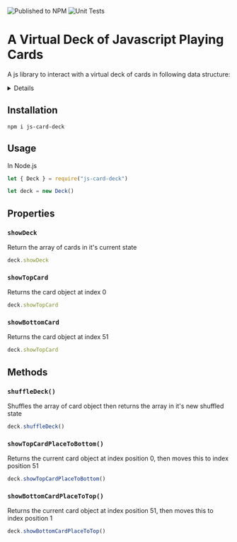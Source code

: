 ![Published to NPM](https://github.com/chiubaca/js-card-deck/workflows/Publish%20to%20NPM/badge.svg)
![Unit Tests](https://github.com/chiubaca/js-card-deck/workflows/Unit%20Tests/badge.svg)

# A Virtual Deck of Javascript Playing Cards

A js library to interact with a virtual deck of cards in following data structure:

<details>

```json
[
  { "value": 2, suit: "Diamonds" },
  { "value": 3, suit: "Diamonds" },
  { "value": 4, suit: "Diamonds" },
  { "value": 5, suit: "Diamonds" },
  { "value": 6, suit: "Diamonds" },
  { "value": 7, suit: "Diamonds" },
  { "value": 8, suit: "Diamonds" },
  { "value": 9, suit: "Diamonds" },
  { "value": 10, suit: "Diamonds" },
  { "value": "Jack", suit: "Diamonds" },
  { "value": "Queen", suit: "Diamonds" },
  { "value": "King", suit: "Diamonds" },
  { "value": "Ace", suit: "Diamonds" },
  { "value": 2, suit: "Clubs" },
  { "value": 3, suit: "Clubs" },
  { "value": 4, suit: "Clubs" },
  { "value": 5, suit: "Clubs" },
  { "value": 6, suit: "Clubs" },
  { "value": 7, suit: "Clubs" },
  { "value": 8, suit: "Clubs" },
  { "value": 9, suit: "Clubs" },
  { "value": 10, suit: "Clubs" },
  { "value": "Jack", suit: "Clubs" },
  { "value": "Queen", suit: "Clubs" },
  { "value": "King", suit: "Clubs" },
  { "value": "Ace", suit: "Clubs" },
  { "value": 2, suit: "Hearts" },
  { "value": 3, suit: "Hearts" },
  { "value": 4, suit: "Hearts" },
  { "value": 5, suit: "Hearts" },
  { "value": 6, suit: "Hearts" },
  { "value": 7, suit: "Hearts" },
  { "value": 8, suit: "Hearts" },
  { "value": 9, suit: "Hearts" },
  { "value": 10, suit: "Hearts" },
  { "value": "Jack", suit: "Hearts" },
  { "value": "Queen", suit: "Hearts" },
  { "value": "King", suit: "Hearts" },
  { "value": "Ace", suit: "Hearts" },
  { "value": 2, suit: "Spades" },
  { "value": 3, suit: "Spades" },
  { "value": 4, suit: "Spades" },
  { "value": 5, suit: "Spades" },
  { "value": 6, suit: "Spades" },
  { "value": 7, suit: "Spades" },
  { "value": 8, suit: "Spades" },
  { "value": 9, suit: "Spades" },
  { "value": 10, suit: "Spades" },
  { "value": "Jack", suit: "Spades" },
  { "value": "Queen", suit: "Spades" },
  { "value": "King", suit: "Spades" },
  { "value": "Ace", suit: "Spades" }
]
```
</details>

## Installation
```
npm i js-card-deck
```

## Usage

In Node.js
```js
let { Deck } = require("js-card-deck")

let deck = new Deck() 
```

## Properties 

### `showDeck`
Return the array of cards in it's current state
```js
deck.showDeck
```

### `showTopCard`
Returns the card object at index 0
```js
deck.showTopCard 
```

### `showBottomCard`
Returns the card object at index 51 
```js
deck.showTopCard 
```

## Methods

### `shuffleDeck()`
Shuffles the array of card object then returns the array in it's new shuffled state
```js
deck.shuffleDeck()
```

### `showTopCardPlaceToBottom()`
Returns the current card object at index position 0, then moves this to index position 51
```js
deck.showTopCardPlaceToBottom()
```

### `showBottomCardPlaceToTop()`
Returns the current card object at index position 51, then moves this to index position 1
```js
deck.showBottomCardPlaceToTop()

```